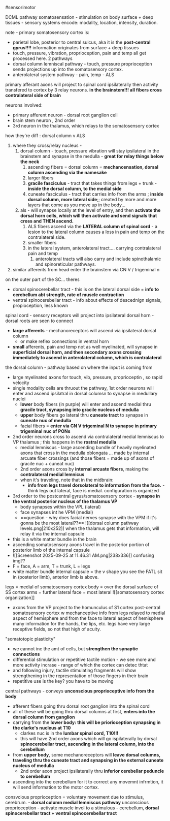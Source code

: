 #sensorimotor 

DCML pathway 
somatosensation - stimulation on body surface + deep tissues - sensory systems encode: modality, location, intensity, duration. 

note - primary somatosensory cortex is:
- parietal lobe, posterior to central sulcus, aka it is the **post-central gyrus!!!!**
information originates from surface + deep tissues
- touch, pressure, vibration, proprioception, pain and temp all get processed here. 
2 pathways
- dorsal column lemniscal pathway - touch, pressure proprioception sends projections up into the somatosensory cortex. 
- anterolateral system pathway - pain, temp - ALS 

primary afferant axons will project to spinal cord ipsilaterally 
then activity transfered to cortex by 3 relay neurons. 
**in the brainstem!!! all fibers cross contralateral side of brain**

neurons involved:
- primary afferent neuron - dorsal root ganglion cell
- brain stem neuron , 2nd order
- 3rd neuron in the thalamus, which relays to the somatosensory cortex 

how they're diff : dorsal column v ALS
1. where they cross/relay nucleus -
	1. dorsal column - touch, pressure vibration will stay ipsilateral in the brainstem and synapse in the medulla - **great for relay things below the neck**
		1. ascending fibers = dorsal column = **mechanosnsation, dorsal column ascending via the namesake**
		2. larger fibers
		3. **gracile fasciculus** - tract that takes things from legs + trunk - **inside the dorsal column, to the medial side**
		4. cuneate fasciculus - tract that carries info from the arms ; **inside dorsal column, more lateral side**;; created by more and more layers that come as you move up in the body... 
	2. als - will synapse locally at the level of entry, and then **activate the dorsal horn cells, which will then activate and send signals that cross and THEN ascend.**
		1.  ALS fibers ascend via the **LATERAL column of spinal cord** - a lesion to the lateral column causes a loss in pain and temp on the contralateral side. 
		2. smaller fibers 
		3. in the lateral system, anterolateral tract.... carrying contralateral pain and temp 
			1. anterolateral tracts will also carry and include spinothalamic and spinoreticular pathways. 
2. similar afferents from head enter the brainstem via CN V / trigeminal n 

on the outer part of the SC... theres
- dorsal spinocerebellar tract - this is on the lateral dorsal side = **info to cerebellum abt strength, rate of muscle contraction**
- ventral spinocerebellar tract - info about effects of descednign signals, propioception, less known 

spinal cord - sensory receptors will project into ipsilateral dorsal horn - dorsal roots are seen to connect
- **large afferents** - mechanoreceptors will ascend via ipsilateral dorsal column 
	- or make reflex connections in ventral horn 
- **small** afferents, pain and temp not as well myelinated, will synapse in **superficial dorsal horn, and then secondary axons crossing immediately to ascend in anterolateral column, which is contralateral**


the dorsal column - pathway based on where the input is coming from 
- large myelinated axons for touch, vib, pressure, proprioceptin , so rapid velocity 
- single modality cells are thruout the pathway, 1st order neurons will enter and ascend ipsilatral in dorsal columsn to synapse in medullary nuclei 
	- **lower** body fibers (in purple) will enter and ascend medial thru **gracile tract, synapsing into gracile nucleus of medulla**
	- **upper** body fibers go lateral thru **cuneate tract** to synapse in **cuneate nuc of medulla**
	- facial fibers = **enter via CN V trigeminal N to synapse in primary trigeminal nuc of PONs** 
- 2nd order neurons cross to ascend via contralateral medial lemniscus to VP thalamus ; this happens in the **rostral medulla**
	- medial lemniscus - large ascending bundle of heavily myelinated axons that cross in the medulla oblongata ... made by internal arcuate fiber crossings (and those fibers = made up of axons of gracile nuc + cuneat nuc)
	- 2nd order axons cross by **internal arcuate fibers**, making the **contralateral medial lemnicus**
	- when it's traveling, note that in the midbrain:
		- **info from legs travel dorsolateral to information from the face.** - think legs out lateral, face is medial. configuration is organized 
- 3rd order to the postcentral gyrus/somatosensory cortex - **synapse in the ventral posterior nucleus of the thalamus VP**
	- body synapses within the VPL (lateral)
	- face synapses int he VPM (medial)
	- ==question - why does facial nerves synapse with the VPM if it's gonna be the most lateral??==
![[dorsal column pathway levels.png|210x252]]
when the thalamus gets that information, will relay it via the internal capsule 
 - this is a white matter bundle in the brain
 - ascending somatosensory axons travel in the posterior portion of posterior limb of the internal capsule
 - ![[Screenshot 2025-09-25 at 11.46.31 AM.png|238x336]] confusing img?? 
 - F = face, A = arm, T = trunk, L = legs 
 - white matter bundle internal capsule = the v shape you see the FATL sit in (posterior limb), anterior limb is above. 

legs = medial of somatosensory cortex
body = over the dorsal surface of SS cortex
arms = further lateral
face = most lateral 
![[somatosensory cortex organization]]
- axons from the VP project to the homunculus of S1 cortex post-central somatosensory cortex w mechanceptive info from legs relayed to medial aspect of hemisphere and from the face to lateral aspect of hemisphere 
many information for the hands, the lips, etc. legs have very large receptive fields, so not that high of acuity. 

"somatotopic plasticity"
- we cannot inc the amt of cells, but **strengthen the synaptic connections**
- differential stimulation or repetitive tactile motion - we see more and more activity incrase - range of which the cortex can detec thtat 
- and following injury, tactile stimulating fragments will show strengthening in the representation of those fingers in their brain 
- repetitive use is the key? you have to be moving 

central pathways - conveys **unconscious proprioceptive info from the body**
- afferent fibers going thru dorsal root ganglion into the spinal cord 
- all of these will be going thru dorsal columns at first, **enters into the dorsal column from ganglion**
- carrying from the **lower body: this will be priorioception synapsing in the clarke's nucleus at T10**
	- clarkes nuc is in the **lumbar spinal cord, T10!!!**
	- this will have 2nd order axons which will go ispilaterally by dorsal **spinocerebellar tract, ascending in the lateral column, into the cerebellum**
- from **upper body**, some mechanoreceptors will **leave dorsal columns, traveling thru the cuneate tract and synapsing in the external cuneate nucleus of medulla** 
	- 2nd order axon project ipsilaterally thru **inferior cerebellar peduncle to cerebellum**
- ascending into the cerebellum for it to correct any movemnt infrmtion, it will send information to the motor cortex. 

consvcious proprioception = voluntary movement due to stimulus, cerebrum. - **dorsal column medial lemniscus pathway**
unconscious proprioception - activate muscle invol to a stimulous - cerebellum, **dorsal spinocerebellar tract + ventral spinocerebellar tract**
